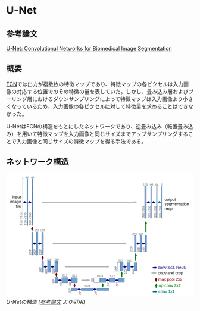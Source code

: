 # U-Net

## 参考論文
[U-Net: Convolutional Networks for Biomedical Image Segmentation](https://arxiv.org/abs/1505.04597)

## 概要

[FCN](./cnn.md)では出力が複数枚の特徴マップであり、特徴マップの各ピクセルは入力画像の対応する位置でのその特徴の量を表していた。しかし、畳み込み層およびプーリング層におけるダウンサンプリングによって特徴マップは入力画像より小さくなっているため、入力画像の各ピクセルに対して特徴量を求めることはできなかった。

U-NetはFCNの構造をもとにしたネットワークであり、逆畳み込み（転置畳み込み）を用いて特徴マップを入力画像と同じサイズまでアップサンプリングすることで入力画像と同じサイズの特徴マップを得る手法である。

## ネットワーク構造

![U-Netの構造 ([参考論文](https://arxiv.org/abs/1505.04597) より引用)](./pics/unet.png)
*U-Netの構造 ([参考論文](https://arxiv.org/abs/1505.04597) より引用)*